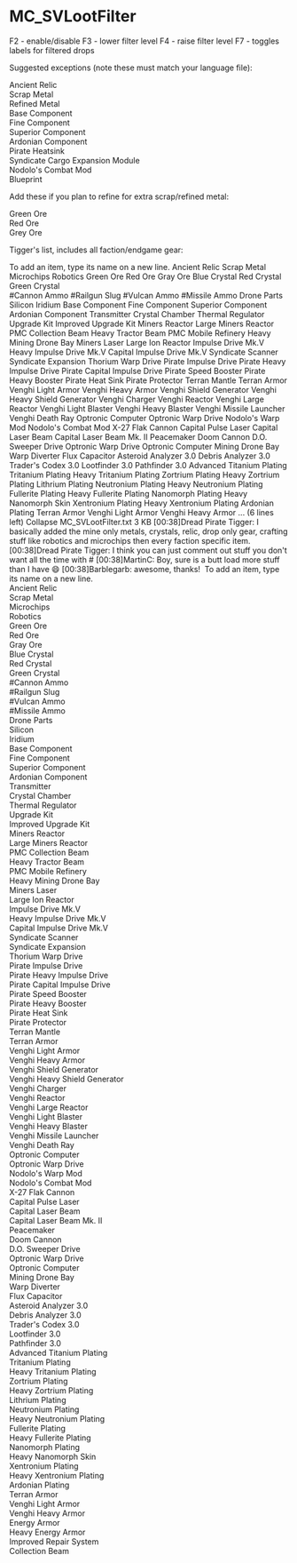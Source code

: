 # MC_SVLootFilter

F2 - enable/disable
F3 - lower filter level
F4 - raise filter level
F7 - toggles labels for filtered drops

Suggested exceptions (note these must match your language file):  
  
Ancient Relic  
Scrap Metal  
Refined Metal  
Base Component  
Fine Component  
Superior Component  
Ardonian Component  
Pirate Heatsink  
Syndicate Cargo Expansion Module  
Nodolo's Combat Mod  
Blueprint  
  
Add these if you plan to refine for extra scrap/refined metal:  
    
Green Ore  
Red Ore  
Grey Ore  


Tigger's list, includes all faction/endgame gear:  
  
To add an item, type its name on a new line.
Ancient Relic
Scrap Metal
Microchips
Robotics
Green Ore
Red Ore
Gray Ore
Blue Crystal
Red Crystal
Green Crystal                           
#Cannon Ammo
#Railgun Slug
#Vulcan Ammo
#Missile Ammo
Drone Parts
Silicon
Iridium
Base Component
Fine Component
Superior Component
Ardonian Component
Transmitter
Crystal Chamber
Thermal Regulator
Upgrade Kit
Improved Upgrade Kit
Miners Reactor
Large Miners Reactor
PMC Collection Beam
Heavy Tractor Beam
PMC Mobile Refinery
Heavy Mining Drone Bay
Miners Laser
Large Ion Reactor
Impulse Drive Mk.V
Heavy Impulse Drive Mk.V
Capital Impulse Drive Mk.V
Syndicate Scanner
Syndicate Expansion
Thorium Warp Drive
Pirate Impulse Drive
Pirate Heavy Impulse Drive
Pirate Capital Impulse Drive
Pirate Speed Booster
Pirate Heavy Booster
Pirate Heat Sink
Pirate Protector
Terran Mantle
Terran Armor
Venghi Light Armor
Venghi Heavy Armor
Venghi Shield Generator
Venghi Heavy Shield Generator
Venghi Charger
Venghi Reactor
Venghi Large Reactor
Venghi Light Blaster
Venghi Heavy Blaster
Venghi Missile Launcher
Venghi Death Ray
Optronic Computer
Optronic Warp Drive
Nodolo's Warp Mod
Nodolo's Combat Mod
X-27 Flak Cannon
Capital Pulse Laser
Capital Laser Beam
Capital Laser Beam Mk. II
Peacemaker
Doom Cannon
D.O. Sweeper Drive
Optronic Warp Drive
Optronic Computer
Mining Drone Bay
Warp Diverter
Flux Capacitor
Asteroid Analyzer 3.0
Debris Analyzer 3.0
Trader's Codex 3.0
Lootfinder 3.0
Pathfinder 3.0
Advanced Titanium Plating
Tritanium Plating
Heavy Tritanium Plating
Zortrium Plating
Heavy Zortrium Plating
Lithrium Plating
Neutronium Plating
Heavy Neutronium Plating
Fullerite Plating
Heavy Fullerite Plating
Nanomorph Plating
Heavy Nanomorph Skin
Xentronium Plating
Heavy Xentronium Plating
Ardonian Plating
Terran Armor
Venghi Light Armor
Venghi Heavy Armor
... (6 lines left)
Collapse
MC_SVLootFilter.txt
3 KB
[00:38]Dread Pirate Tigger: I basically added the mine only metals, crystals, relic, drop only gear, crafting stuff like robotics and microchips then every faction specific item.
[00:38]Dread Pirate Tigger: I think you can just comment out stuff you don't want all the time with #
[00:38]MartinC: Boy, sure is a butt load more stuff than I have 😄
[00:38]Barblegarb: awesome, thanks!
﻿
To add an item, type its name on a new line.  
Ancient Relic  
Scrap Metal  
Microchips  
Robotics  
Green Ore  
Red Ore  
Gray Ore  
Blue Crystal  
Red Crystal  
Green Crystal  
#Cannon Ammo  
#Railgun Slug  
#Vulcan Ammo  
#Missile Ammo  
Drone Parts  
Silicon  
Iridium  
Base Component  
Fine Component  
Superior Component  
Ardonian Component  
Transmitter  
Crystal Chamber  
Thermal Regulator  
Upgrade Kit  
Improved Upgrade Kit  
Miners Reactor  
Large Miners Reactor  
PMC Collection Beam  
Heavy Tractor Beam  
PMC Mobile Refinery  
Heavy Mining Drone Bay  
Miners Laser  
Large Ion Reactor  
Impulse Drive Mk.V  
Heavy Impulse Drive Mk.V  
Capital Impulse Drive Mk.V  
Syndicate Scanner  
Syndicate Expansion  
Thorium Warp Drive  
Pirate Impulse Drive  
Pirate Heavy Impulse Drive  
Pirate Capital Impulse Drive  
Pirate Speed Booster  
Pirate Heavy Booster  
Pirate Heat Sink  
Pirate Protector  
Terran Mantle  
Terran Armor  
Venghi Light Armor  
Venghi Heavy Armor  
Venghi Shield Generator  
Venghi Heavy Shield Generator  
Venghi Charger  
Venghi Reactor  
Venghi Large Reactor  
Venghi Light Blaster  
Venghi Heavy Blaster  
Venghi Missile Launcher  
Venghi Death Ray  
Optronic Computer  
Optronic Warp Drive  
Nodolo's Warp Mod  
Nodolo's Combat Mod  
X-27 Flak Cannon  
Capital Pulse Laser  
Capital Laser Beam  
Capital Laser Beam Mk. II  
Peacemaker  
Doom Cannon  
D.O. Sweeper Drive  
Optronic Warp Drive  
Optronic Computer  
Mining Drone Bay  
Warp Diverter  
Flux Capacitor  
Asteroid Analyzer 3.0  
Debris Analyzer 3.0  
Trader's Codex 3.0  
Lootfinder 3.0  
Pathfinder 3.0  
Advanced Titanium Plating  
Tritanium Plating  
Heavy Tritanium Plating  
Zortrium Plating  
Heavy Zortrium Plating  
Lithrium Plating  
Neutronium Plating  
Heavy Neutronium Plating  
Fullerite Plating  
Heavy Fullerite Plating  
Nanomorph Plating  
Heavy Nanomorph Skin  
Xentronium Plating  
Heavy Xentronium Plating  
Ardonian Plating  
Terran Armor  
Venghi Light Armor  
Venghi Heavy Armor  
Energy Armor  
Heavy Energy Armor  
Improved Repair System  
Collection Beam    
